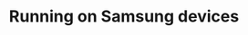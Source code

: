 ---
layout: page
title: Running on Samsung devices
redirect_to: https://github.com/MathewSachin/Fate-Grand-Automata/wiki/Troubleshooting
---